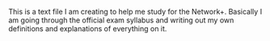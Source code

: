 This is a text file I am creating to help me study for the Network+. Basically I am going through the official exam syllabus and writing out my own definitions and explanations of everything on it.
